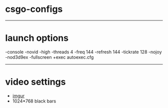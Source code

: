 # csgo-configs

---

# launch options

-console -novid -high -threads 4 -freq 144 -refresh 144 -tickrate 128 -nojoy -nod3d9ex -fullscreen +exec autoexec.cfg

---

# video settings

- [imgur](https://i.imgur.com/P9s98nC.jpg)
- 1024*768 black bars
